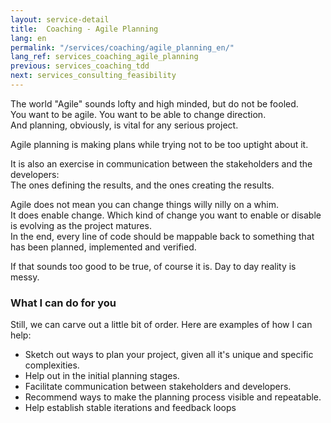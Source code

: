 ```yaml
---
layout: service-detail
title:  Coaching - Agile Planning
lang: en
permalink: "/services/coaching/agile_planning_en/"
lang_ref: services_coaching_agile_planning
previous: services_coaching_tdd
next: services_consulting_feasibility
---
```

The world "Agile" sounds lofty and high minded, but do not be fooled.  
You want to be agile. You want to be able to change direction.  
And planning, obviously, is vital for any serious project.

Agile planning is making plans while trying not to be too uptight about it.

It is also an exercise in communication between the stakeholders and the developers:  
The ones defining the results, and the ones creating the results.

Agile does not mean you can change things willy nilly on a whim.  
It does enable change. Which kind of change you want to enable or disable is evolving as the project matures.  
In the end, every line of code should be mappable back to something that has been planned, implemented and verified.

If that sounds too good to be true, of course it is. Day to day reality is messy.  

### What I can do for you
Still, we can carve out a little bit of order. Here are examples of how I can help:

- Sketch out ways to plan your project, given all it's unique and specific complexities.
- Help out in the initial planning stages.
- Facilitate communication between stakeholders and developers.
- Recommend ways to make the planning process visible and repeatable.
- Help establish stable iterations and feedback loops
